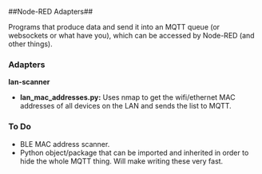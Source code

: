 ##Node-RED Adapters##

Programs that produce data and send it into an MQTT queue (or websockets or what have you), which can be accessed by Node-RED (and other things).

### Adapters ###

**lan-scanner**
   - **lan_mac_addresses.py:** Uses nmap to get the wifi/ethernet MAC addresses of all devices on the LAN and sends the list to MQTT.

### To Do ###
   - BLE MAC address scanner.
   - Python object/package that can be imported and inherited in order to hide the whole MQTT thing. Will make writing these very fast.
